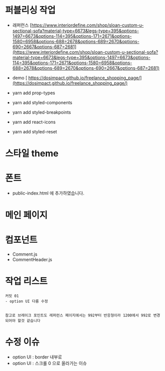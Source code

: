 # 퍼블리싱 작업

- 래퍼런스
  [https://www.interiordefine.com/shop/sloan-custom-u-sectional-sofa?material-type=6673&legs-type=395&options-1497=6673&options-114=395&options-171=2671&options-1580=6958&options-688=2678&options-689=2670&options-690=2667&options-687=2681](https://www.interiordefine.com/shop/sloan-custom-u-sectional-sofa?material-type=6673&legs-type=395&options-1497=6673&options-114=395&options-171=2671&options-1580=6958&options-688=2678&options-689=2670&options-690=2667&options-687=2681)

- demo
  [ https://dosimpact.github.io/freelance_shopping_page/](https://dosimpact.github.io/freelance_shopping_page/)

- yarn add prop-types
- yarn add styled-components
- yarn add styled-breakpoints
- yarn add react-icons
- yarn add styled-reset

# 스타일 theme

# 폰트

- public-index.html 에 추가하였습니다.

# 메인 페이지

# 컴포넌트

- Comment.js
- CommentHeader.js

# 작업 리스트

```
커밋 01
- option UI 다름 수정


```

```
참고로 브레이크 포인트도 레퍼런스 페이지에서는 992부터 반응형이라 1200에서 992로 변경되어야 할것 같습니다

```

# 수정 이슈

- option UI : border 내부로
- option UI : 스크롤 0 으로 올라가는 이슈
